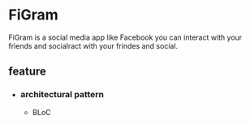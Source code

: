 # FiGram
FiGram is a social media app like Facebook you can interact with your friends and socialract with your frindes and social.

## feature
 - ### architectural pattern
   - BLoC
   

